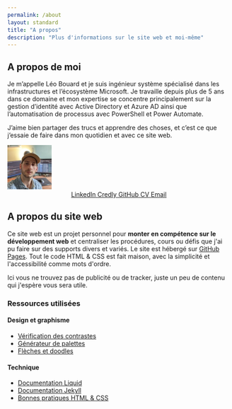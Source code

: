 ```yaml
---
permalink: /about
layout: standard
title: "A propos"
description: "Plus d'informations sur le site web et moi-même"
---
```


<div class="aboutMe">
    <div>
        <h2 id="a-propos-de-moi">A propos de moi</h2>
        <p>Je m’appelle Léo Bouard et je suis ingénieur système spécialisé dans les infrastructures et l’écosystème Microsoft. Je travaille depuis plus de 5 ans dans ce domaine et mon expertise se concentre principalement sur la gestion d’identité avec Active Directory et Azure AD ainsi que l’automatisation de processus avec PowerShell et Power Automate.</p>
        <p>J’aime bien partager des trucs et apprendre des choses, et c’est ce que j’essaie de faire dans mon quotidien et avec ce site web.</p>
    </div>
    <img src="/assets/images/profile-picture.jpg" alt="Photo de profil" height="100" width="100">
</div>

<!-- Personal links section -->

<div style="display: flex; margin: auto -15px; justify-content: center;">
    <div class="personalLinks">
        <a href="{{ site.linkedin }}" target="_blank" class="linkedIn">
            <i class="fa-brands fa-linkedin"></i>
            <span>LinkedIn</span>
        </a>
        <a href="https://www.credly.com/users/leo-bouard/badges" target="_blank" class="credly">
            <i class="fa-solid fa-shield"></i>
            <span>Credly</span>
        </a>
        <a href="{{ site.github.owner_url }}" target="_blank" class="github">
            <i class="fa-brands fa-github"></i>
            <span>GitHub</span>
        </a>
        <a href="/cv" class="cv">
            <i class="fa-solid fa-graduation-cap"></i>
            <span>CV</span>
        </a>
        <a href="mailto:{{ site.emailAddress }}" class="emailAddress">
            <i class="fa-solid fa-envelope"></i>
            <span>Email</span>
        </a>
    </div>
</div>

## A propos du site web

Ce site web est un projet personnel pour **monter en compétence sur le développement web** et centraliser les procédures, cours ou défis que j'ai pu faire sur des supports divers et variés. Le site est hébergé sur [GitHub Pages](https://docs.github.com/en/pages). Tout le code HTML & CSS est fait maison, avec la simplicité et l'accessibilité comme mots d'ordre.

Ici vous ne trouvez pas de publicité ou de tracker, juste un peu de contenu qui j'espère vous sera utile.

### Ressources utilisées

#### Design et graphisme

- [Vérification des contrastes](https://color.adobe.com/fr/create/color-contrast-analyzer)
- [Générateur de palettes](https://coolors.co/generate)
- [Flèches et doodles](https://www.highlights.design/)

#### Technique

- [Documentation Liquid](https://shopify.github.io/liquid/)
- [Documentation Jekyll](https://jekyllrb.com/docs/)
- [Bonnes pratiques HTML & CSS](https://pagespeed.web.dev/)
